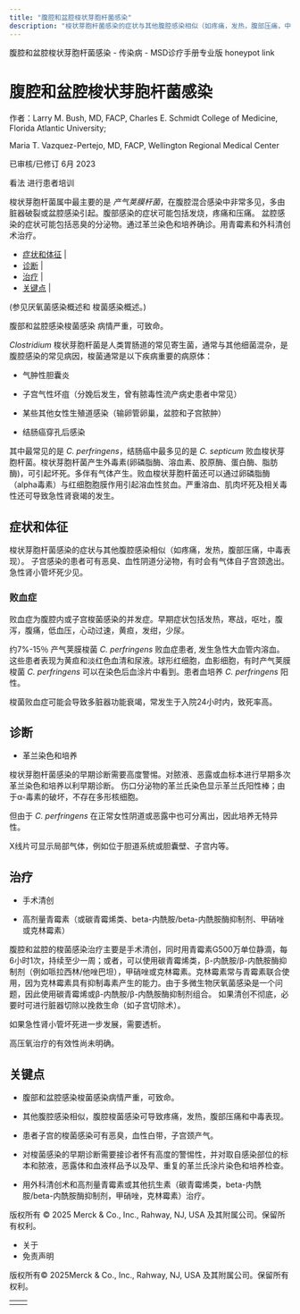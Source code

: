 ```yaml
---
title: "腹腔和盆腔梭状芽胞杆菌感染"
description: "梭状芽胞杆菌感染的症状与其他腹腔感染相似（如疼痛，发热，腹部压痛，中毒表现）。 子宫感染的患者可有恶臭、血性阴道分泌物，有时会有气体自子宫颈逸出。急性肾小管坏死少见。"
---
```


﻿腹腔和盆腔梭状芽胞杆菌感染 \- 传染病 \- MSD诊疗手册专业版 honeypot link

# 腹腔和盆腔梭状芽胞杆菌感染

作者：Larry M. Bush, MD, FACP, Charles E. Schmidt College of Medicine, Florida Atlantic University;

Maria T. Vazquez-Pertejo, MD, FACP, Wellington Regional Medical Center

已审核/已修订 6月 2023

看法 进行患者培训

梭状芽胞杆菌属中最主要的是 _产气荚膜杆菌_，在腹腔混合感染中非常多见，多由脏器破裂或盆腔感染引起。腹部感染的症状可能包括发烧，疼痛和压痛。 盆腔感染的症状可能包括恶臭的分泌物。通过革兰染色和培养确诊。用青霉素和外科清创术治疗。

- [症状和体征](#症状和体征_v26252841_zh) \|
- [诊断](#诊断_v1010036_zh) \|
- [治疗](#治疗_v1010044_zh) \|
- [关键点](#关键点_v37663948_zh) \|

(参见厌氧菌感染概述和 梭菌感染概述。)

腹部和盆腔感染梭菌感染 病情严重，可致命。

_Clostridium_ 梭状芽胞杆菌是人类胃肠道的常见寄生菌，通常与其他细菌混杂，是腹腔感染的常见病因，梭菌通常是以下疾病重要的病原体：

- 气肿性胆囊炎

- 子宫气性坏疽（分娩后发生，曾有脓毒性流产病史患者中常见）

- 某些其他女性生殖道感染（输卵管卵巢，盆腔和子宫脓肿）

- 结肠癌穿孔后感染


其中最常见的是 _C. perfringens_，结肠癌中最多见的是 _C. septicum_ 败血梭状芽胞杆菌。梭状芽胞杆菌产生外毒素(卵磷脂酶、溶血素、胶原酶、蛋白酶、脂肪酶)，可引起坏死。多伴有气体产生。败血梭状芽胞杆菌还可以通过卵磷脂酶（alpha毒素）与红细胞胞膜作用引起溶血性贫血。严重溶血、肌肉坏死及相关毒性还可导致急性肾衰竭的发生。

## 症状和体征

梭状芽胞杆菌感染的症状与其他腹腔感染相似（如疼痛，发热，腹部压痛，中毒表现）。 子宫感染的患者可有恶臭、血性阴道分泌物，有时会有气体自子宫颈逸出。急性肾小管坏死少见。

### 败血症

败血症为腹腔内或子宫梭菌感染的并发症。早期症状包括发热，寒战，呕吐，腹泻，腹痛，低血压，心动过速，黄疸，发绀，少尿。

约7%-15％ 产气荚膜梭菌 _C. perfringens_ 败血症患者, 发生急性大血管内溶血。这些患者表现为黄疸和淡红色血清和尿液。球形红细胞，血影细胞，有时产气荚膜梭菌 _C. perfringens_ 可以在染色后血涂片中看到。患者血培养 _C. perfringens_ 阳性。

梭菌败血症可能会导致多脏器功能衰竭，常发生于入院24小时内，致死率高。

## 诊断

- 革兰染色和培养


梭状芽胞杆菌感染的早期诊断需要高度警惕。对脓液、恶露或血标本进行早期多次革兰染色和培养以利早期诊断。 伤口分泌物的革兰氏染色显示革兰氏阳性棒；由于α-毒素的破坏，不存在多形核细胞。

但由于 _C. perfringens_ 在正常女性阴道或恶露中也可分离出，因此培养无特异性。

X线片可显示局部气体，例如位于胆道系统或胆囊壁、子宫内等。

## 治疗

- 手术清创

- 高剂量青霉素（或碳青霉烯类、beta-内酰胺/beta-内酰胺酶抑制剂、甲硝唑或克林霉素）


腹腔和盆腔的梭菌感染治疗主要是手术清创，同时用青霉素G500万单位静滴，每6小时1次，持续至少一周；或者，可以使用碳青霉烯类，β-内酰胺/β-内酰胺酶抑制剂（例如哌拉西林/他唑巴坦），甲硝唑或克林霉素。克林霉素常与青霉素联合使用，因为克林霉素具有抑制毒素产生的能力。由于多微生物厌氧菌感染是一个问题，因此使用碳青霉烯或β-内酰胺/β-内酰胺酶抑制剂组合。 如果清创不彻底，必要时可进行脏器切除以挽救生命（如子宫切除术）。

如果急性肾小管坏死进一步发展，需要透析。

高压氧治疗的有效性尚未明确。

## 关键点

- 腹部和盆腔感染梭菌感染病情严重，可致命。

- 其他腹腔感染相似，腹腔梭菌感染可导致疼痛，发热，腹部压痛和中毒表现。

- 患者子宫的梭菌感染可有恶臭，血性白带，子宫颈产气。

- 对梭菌感染的早期诊断需要接诊者怀有高度的警惕性，并对取自感染部位的标本和脓液，恶露体和血液样品予以及早、重复的革兰氏涂片染色和培养检查。

- 用外科清创术和高剂量青霉素或其他抗生素（碳青霉烯类，beta-内酰胺/beta-内酰胺酶抑制剂，甲硝唑，克林霉素）治疗。




版权所有 © 2025
Merck & Co., Inc., Rahway, NJ, USA 及其附属公司。保留所有权利。

- 关于
- 免责声明

版权所有© 2025Merck & Co., Inc., Rahway, NJ, USA 及其附属公司。保留所有权利。

|     |     |
| --- | --- |
|  |  |